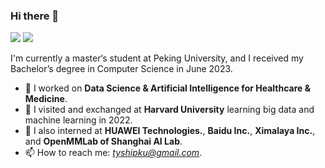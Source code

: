 ### Hi there 👋

<!--
**STYAI/STYAI** is a ✨ _special_ ✨ repository because its `README.md` (this file) appears on your GitHub profile.

Here are some ideas to get you started:

- 🔭 I’m currently working on ...
- 🌱 I’m currently learning ...
- 👯 I’m looking to collaborate on ...
- 🤔 I’m looking for help with ...
- 💬 Ask me about ...
- 📫 How to reach me: ...
- 😄 Pronouns: ...
- ⚡ Fun fact: ...
-->

[![](https://img.shields.io/badge/🌐%20%20%20Homepage-red??&style=flat-square)](https://github.com/STYAI)
[![](https://img.shields.io/badge/Google%20Scholar-%234285F4.svg?&style=flat-square&logo=google-scholar&logoColor=white)](https://scholar.google.com/)

I'm currently a master‘s student at Peking University, and I received my Bachelor’s degree in Computer Science in June 2023.

- 🔭 I worked on **Data Science & Artificial Intelligence for Healthcare & Medicine**.
- 🌱 I visited and exchanged at **Harvard University** learning big data and machine learning in 2022.
- 🔬 I also interned at **HUAWEI Technologies.**, **Baidu Inc.**, **Ximalaya Inc.**, and **OpenMMLab of Shanghai AI Lab**.
- 📫 How to reach me: *tyshipku@gmail.com*.

<!--
[![Github status](https://github-readme-stats.vercel.app/api?username=STYAI)]()
-->
